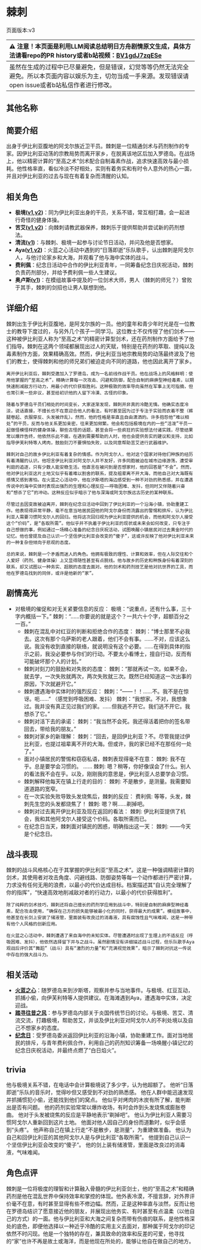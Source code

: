 # 棘刺
页面版本:v3
 

| :warning: 注意！本页面是利用LLM阅读总结明日方舟剧情原文生成，具体方法请看repo的PR history或者b站视频：[BV1gdJ7zqESe](https://www.bilibili.com/video/BV1gdJ7zqESe/)         |
|:----------------------------|
| 虽然在生成的过程中已尽量避免，但是错误，幻觉等等仍然无法完全避免。所以本页面内容以娱乐为主，切勿当成一手来源。发现错误请open issue或者b站私信作者进行修改。|



## 其他名称

## 简要介绍
出身于伊比利亚腹地的阿戈尔族近卫干员。棘刺是一位精通剑术与药剂制作的专家。因伊比利亚动荡的宗教局势而离开家乡，在脱离该地区后加入罗德岛。在战场上，他以精密计算的“至高之术”剑术配合自制毒素作战，追求快速高效与最小损耗。他性格率直，看似冷淡不好相处，实则有着务实和有时令人意外的热心一面，并且对伊比利亚的过去与现在有着复杂而清醒的认知。
## 相关角色
-   **极境([v1](../chars/char_401_elysm.md),[v2](char_401_elysm.md))**：同为伊比利亚出身的干员，关系不错，常互相打趣，会一起进行奇怪的健身体操。
-   **苦艾([v1](../chars/char_405_absin.md),[v2](char_405_absin.md))**：向棘刺请教武器保养，棘刺乐于提供帮助并尝试新的药剂想法。
-   **清流([v1](../chars/char_385_finlpp.md))**：与棘刺、极境一起参与讨论节日活动，并问及他是否想家。
-   **Aya([v1](../chars/extended_char_Aya.md),[v2](extended_char_Aya.md))**：火蓝之心活动中遇到的“日落即逝”乐队歌手，认出棘刺是阿戈尔人，与他讨论家乡和大海，并观看了他与海中实体的战斗。
-   **费利佩**：纪念日活动中合作的伊比利亚青年，一同筹备纪念日庆祝活动，棘刺负责药剂部分，并给予费利佩一些人生建议。
-   **奥卢斯([v1](../chars/extended_char_ao_lu_si.md))**：在模组故事中提及的一位剑术大师，男人（棘刺的师兄？）曾败于其手，棘刺的剑招也让男人联想到他。
## 详细介绍
棘刺出生于伊比利亚腹地，是阿戈尔族的一员。他的童年和青少年时光是在一位教士的教导下度过的，与另外几个孩子一同学习。这位教士不仅传授了他们剑术——这种被伊比利亚人称为“至高之术”的精密计算型剑术，还在药剂制作方面给予了他们指导。棘刺在这两个领域都展现出过人的天赋，特别是在药剂的萃取、提纯以及毒素制作方面，效果精确高效。然而，伊比利亚当地宗教局势的动荡最终波及了他们的教士，使得棘刺和他的师兄弟们被迫走向不同的道路，他也因此离开了家乡。

    离开伊比利亚后，棘刺受邀加入了罗德岛，成为一名前线作战干员。他在战场上的风格鲜明：使用他掌握的“至高之术”，精确计算每一次攻击、闪避和防御，配合自制的麻痹型神经毒素，以期快速削减敌方行动力，用最小的代价获取胜利。这种极致的效率导向虽然在军事上无可指摘，但也常引来一些非议，甚至给初识他的人留下冷漠、古怪的印象。

    随着与罗德岛干员们相处的时间变长，大家逐渐发现，棘刺并非真的冷酷无情。他确实态度冷淡，说话直接，不擅长也不在意迎合他人的看法，有时甚至因为过于专注于实验而衣着不整（裤腿卷起、衣服穿反、头发被炸乱）。然而，他的性格是率直且自由潇洒的。许多抱怨他“难以相处”的干员，反而与他关系更加亲密，往来更加频繁。他会和包括极境在内的一些“活泼”干员一起做怪模怪样的健身体操，聊些古怪的话题，甚至会将一些疯狂的实验想法付诸实践，尽管结果常以爆炸告终，他依然乐此不疲。在遇到需要帮助的人时，他也会提供务实的建议和支持，比如指导伊芙利特等人烤肉，鼓励刻刀不要惧怕失败，以及同意帮助苦艾进行武器维护。

    棘刺对自己的故乡伊比利亚有着复杂的情感。作为阿戈尔人，他对这个国家对待他们种族的经历有着清醒的认识。他坦言伊比利亚对阿戈尔人并不友好，许多同胞被迫在城市边缘游荡，遭受审判庭的追逐，只有少数人能安稳生活。他直言在被问到是否想家时，他的回答是“不会”。然而，他对伊比利亚这片土地又似乎有着难以割舍的联系，提及祖辈离不开大海，而他自己对大海既有感情又感到害怕。在火蓝之心活动中，他在汐斯塔的海边感受到一种不对劲的熟悉感，并在遭遇传说中的海中实体时表现出强烈的生理和心理反应——呼吸困难、发抖，但同时又伴随着兴奋和“想杀了它”的冲动。这种反应似乎暗示了他与深海或阿戈尔族远古历史的某种联系。

    尽管过去因变故被迫离开，棘刺在纪念日活动中回到了伊比利亚的一个沿海小镇，协助重建工作。他表现得异常平静，毫不在意当地居民因他的阿戈尔身份而流露出的警惕和排斥，认为伊比利亚人需要习惯阿戈尔人的回归。他将这次回归视为伊比利亚提供的机会，而他和阿戈尔人接受这个“价码”，是“各取所需”。他似乎并不执着于伊比利亚的现状或未来会如何改变，只专注于自己想做的事，例如通过一场精心准备的纪念日庆祝活动，试图唤醒小镇居民对过去黄金时代的记忆。他也曾提及自己认识一个坚信伊比利亚会改变的“傻子”，这或许反映了他对伊比利亚未来的一种复杂但倾向于悲观的态度。

    总的来说，棘刺是一个矛盾而迷人的角色。他拥有极致的理性、计算和效率，但在人际交往和个人爱好（药剂、健身体操）上又显得随性甚至有点脱线。他与故乡的历史和种族身份有着深刻的联系，却又试图以一种务实、超脱的态度去面对。他的剑术和药剂技艺是他对抗世界的工具，而他在罗德岛找到的同伴，或许是他新的“家”。
## 剧情高光
*   对极境的催促和对无关紧要信息的反应：
        极境：“说重点，还有什么事，三十字内概括一下。”
        棘刺：“......你要说的就是这个？一共六十个字，超额百分之一百。”
    *   棘刺在混乱中对红豆的判断和拒绝合作的态度：
        棘刺：“博士那里不必我去。这次有那个乌萨斯的老人跟着，他们不会有事。......不对，应该这么说。我没有收到直接的联络，就说明没有这个必要。......在得到具体的指示之前，我没必要参与你们的行动。不要太小看博士，擅自行动，反而有可能破坏那个人的计划。”
    *   棘刺对刻刀的鼓励和对失败的态度：
        棘刺：“那就再试一次。如果不会，就去学，一次失败就两次，两次失败就三次。既然已经知道这一次出事的原因，下次就避开它。”
    *   棘刺遭遇海中实体时的强烈反应：
        棘刺：“——！！......不。我不是在惊讶。呃......” （感觉到呼吸困难、发抖）
        棘刺：“我想家。不对，我想象过。我并没有真正见过我们的家。......但我逃不开它。我们逃不开它。我想杀了它。”
    *   棘刺对活下去的承诺：
        棘刺：“我当然不会死。我还得活着把你的签名带回去，带给我的朋友。”
    *   棘刺对家乡的新理解：
        棘刺：“回去，是回伊比利亚？不。尽管我提过伊比利亚，也提过祖辈离不开的大海。但或许，我的家已经不在那任何一处了。”
    *   面对小镇居民的警惕和窃窃私语，棘刺表现得毫不在意：
        棘刺: 我不在乎。总是要学会习惯的。
        ......
        棘刺: 嗯？稍等，你好像误会了什么。别人的看法我不会在乎。以及，刚刚我的意思是，伊比利亚人总要学会习惯。
    *   棘刺解释他每天在镇上行走的目的：
        棘刺: 不是散步，是测量。我需要知道道路的宽窄。
    *   在一次实验失败导致头发烧焦后，棘刺的反应：
        费利佩: 等等，头发，棘刺先生您的头发都烧焦了！
        棘刺: 嗯？啊......剃掉吧。
    *   棘刺对过去离开伊比利亚及现在返回的看法：
        棘刺: 伊比利亚提供了机会，我和其他阿戈尔人接受这个价码。各取所需而已。
    *   在纪念日当天，棘刺面对镇民的困惑，明确指出这一天：
        棘刺: ——今天是个纪念日。
## 战斗表现
棘刺的战斗风格核心在于其掌握的伊比利亚“至高之术”。这是一种强调精密计算的剑术，其使用者对攻击角度、闪避线路、防御姿势等每一个动作都进行严密计算，力求没有任何无用的浪费，以最小的代价达成目标。档案描述其“自认完全理解了你的指挥”，“快速高效地削减敌对者的行动力，以最小的代价获得胜利”。

    除了纯粹的剑术技巧，棘刺还将自己擅长的药剂学应用到战斗中，特别是自制的麻痹型神经毒素，配合攻击使用，“确保在己方的损失能够被最小化的同时，获得最大的成果”。模组故事中，他甚至在长剑上安装了储液管，里面装有改良过的消毒液，具有腐蚀性且气味难闻，这是一种带有他个人风格的创新应用。

    在火蓝之心活动中，棘刺遭遇了来自海中的未知实体。尽管遭遇时出现了生理上的不适反应（呼吸困难、发抖），他依然选择留下并与之战斗。虽然剧情没有详细描述战斗过程，但乐队歌手Aya观战后评价其“舞蹈”（战斗）具有“激烈的力量”和“充满视觉效果”，暗示了棘刺对抗这一传说中存在的强大战斗力。
## 相关活动
-   **[火蓝之心](../stories/act3d0.md)**：随罗德岛来到汐斯塔，观察并参与当地事件。与极境、红豆互动，抓捕小偷，向伊芙利特等人提供建议。在海滩遇到Aya，遭遇海中实体，决定迎战。
-   **[踏寻往昔之风](../stories/act13d0.md)**：参与罗德岛内部关于炎国传统节日的讨论。与极境、苦艾、清流交流，打趣极境，帮助苦艾，并谈及伊比利亚对阿戈尔人的不利处境以及自己不想家乡的态度。
-   **[纪念日](../stories/story_thorns_set_1.md)**：受罗德岛委派返回伊比利亚的沿海小镇，协助重建工作。面对当地居民的排斥，与青年费利佩合作，利用自己的药剂知识筹备一场唤醒小镇记忆的纪念日庆祝活动，并最终点燃了“白日焰火”。
## trivia
他与极境关系不错，在电话中会计算极境说了多少字，认为他超额了。
    他听“日落即逝”乐队的音乐时，觉得吵但又感受到不对劲的熟悉感。
    他在人群中能迅速发现并抓捕惯犯小偷，还能找到他们的窝点。
    他似乎对烤肉的木炭有所了解，能判断出是否有问题。
    他的药剂实验常常以爆炸收场，有时会炸到头发烧焦或膨胀卷曲。
    他对于头发被烧焦的反应是平静地表示“剃掉吧”。
    他认为伊比利亚人需要习惯阿戈尔人重新回到这片土地。
    他面对他人因自己的身份而道歉时，似乎会感到“头疼”。
    他声称自己在镇上行走“不是散步，是测量”，为重建做准备。
    他认为自己和回伊比利亚的其他阿戈尔人是与伊比利亚“各取所需”。
    他提到自己认识一个坚信伊比利亚会改变的“傻子”。
    他的剑上装有储液管，里面是改良过的消毒液，气味难闻。
## 角色点评
棘刺是一位将极度的理智和计算融入骨髓的伊比利亚剑士，他的“至高之术”和精确药剂是他在混乱世界中保持效率和掌控的体现。他外表冷漠，不擅言辞，对外界评价毫不在意，有时甚至显得有些不修边幅。然而，正是这种率直与淡然，反而让他在罗德岛结识了愿意接近他的朋友，并展现出他务实、有时甚至有点温柔（以他自己的方式）的一面。他与伊比利亚和大海之间复杂而带有伤痕的联系，是他性格深处的底色，即便他选择以一种近乎冷酷的实用主义去面对，那种属于阿戈尔的印记依然不时闪现。他是一个独特的存在，兼具致命的效率和反差的可爱，他寻找的“家”也许不再是故土或海洋，而是他现在所处的，能够让他自在做自己的地方。